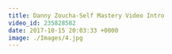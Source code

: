 ```yaml
---
title: Danny Zoucha-Self Mastery Video Intro
video_id: 235828582
date: 2017-10-15 20:03:33 +0000
image: ./Images/4.jpg
---
```


